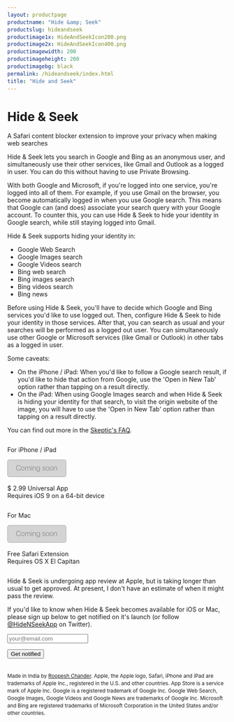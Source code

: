 ```yaml
---
layout: productpage
productname: "Hide &amp; Seek"
productslug: hideandseek
productimage1x: HideAndSeekIcon200.png
productimage2x: HideAndSeekIcon400.png
productimagewidth: 200
productimageheight: 200
productimagebg: black
permalink: /hideandseek/index.html
title: "Hide and Seek"
---
```


<h1>Hide &amp; Seek</h1>

<aside class="roop-intro">
<p>A Safari content blocker extension to improve your
privacy when making web searches</p>
</aside>

Hide & Seek lets you search in Google and Bing as an
anonymous user, and simultaneously use their other services,
like Gmail and Outlook as a logged in user. You can do this
without having to use Private Browsing.

With both Google and Microsoft, if you're logged into one service,
you're logged into all of them. For example, if you use
Gmail on the browser, you become automatically logged in when you
use Google search. This means that Google can (and does) associate
your search query with your Google account. To counter this,
you can use Hide & Seek to hide your identity in Google search,
while still staying logged into Gmail.

Hide & Seek supports hiding your identity in:

  - Google Web Search
  - Google Images search
  - Google Videos search
  - Bing web search
  - Bing images search
  - Bing videos search
  - Bing news

Before using Hide & Seek, you'll have to decide which Google and Bing services
you'd like to use logged out. Then, configure Hide & Seek to hide your
identity in those services. After that, you can search as usual and
your searches will be performed as a logged out user. You can
simultaneously use other Google or Microsoft services (like Gmail or
Outlook) in other tabs as a logged in user.

Some caveats:

  - On the iPhone / iPad: When you'd like to follow a Google search
    result, if you'd like to hide that action from Google, use the 'Open
    in New Tab' option rather than tapping on a result directly.
  - On the iPad: When using Google Images search and when Hide & Seek is
    hiding your identity for that search, to visit the origin website of
    the image, you will have to use the 'Open in New Tab' option rather
    than tapping on a result directly.

You can find out more in the [Skeptic's FAQ](/hideandseek/faq/).

<div>
<div class="column-container-outer">
<div class="column-container-inner">
<div class="left-column">
  <div class="column">
  <div class="centered-text around-app-store-icon">
   <p class="app-platform">For iPhone / iPad</p>
   <p><img alt="App Store"
    src="coming_soon_badge.png" /></p>
   <p>$ 2.99 Universal App<br/>
  Requires iOS 9 on a 64-bit device</p>
  </div>
  </div>
</div>
<div class="right-column">
  <div class="column">
  <div class="centered-text around-app-store-icon">
   <p class="app-platform">For Mac</p>
   <p><img alt="App Store"
    src="coming_soon_badge.png" /></p>
   <p>Free Safari Extension<br/>
  Requires OS X El Capitan</p>
  </div>
  </div>
</div>
</div>
</div>
</div>

<div class="end-of-column">

<p>Hide &amp; Seek is undergoing app review at Apple, but is taking longer than
usual to get approved. At present, I don't have an estimate of when it might pass the
review.
</p>

<p>If you'd like to know when Hide & Seek becomes available for iOS or
Mac, please sign up below to get notified on it's launch (or follow <a
href="https://www.twitter.com/hidenseekapp">@HideNSeekApp</a> on
Twitter).</p>

<div class="get-notified shameless-plug" style="margin-bottom: 30px;">
<form action="http://roopc.createsend.com/t/i/s/irgc/" method="post" id="subForm">
    <p>
        <input id="fieldEmail" name="cm-irgc-irgc" type="email" placeholder="your@email.com" required />
    </p>
    <p>
        <button type="submit">Get notified</button>
    </p>
</form>
</div>

<div class="app-legal-footer centered-text tight-lines">
<p><small>
Made in India by <a href="/">Roopesh Chander</a>.
Apple, the Apple logo, Safari, iPhone and iPad are trademarks of Apple Inc., registered in the U.S. and other countries. App Store is a service mark of Apple Inc.
Google is a registered trademark of Google Inc. Google Web Search, Google Images, Google Videos and Google News are trademarks of Google Inc.
Microsoft and Bing are registered trademarks of Microsoft Corporation in the United States and/or other countries.
</small></p>
</div>
</div>


